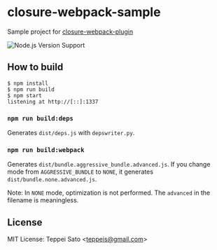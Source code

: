 closure-webpack-sample
====

Sample project for [closure-webpack-plugin](https://github.com/webpack-contrib/closure-webpack-plugin)

![Node.js Version Support][node-version]

## How to build

```console
$ npm install
$ npm run build
$ npm start
listening at http://[::]:1337
```

### `npm run build:deps`

Generates `dist/deps.js` with `depswriter.py`.

### `npm run build:webpack`

Generates `dist/bundle.aggressive_bundle.advanced.js`.
If you change mode from `AGGRESSIVE_BUNDLE` to `NONE`, it generates `dist/bundle.none.advanced.js`.

Note: In `NONE` mode, optimization is not performed. The `advanced` in the filename is meaningless. 

## License

MIT License: Teppei Sato &lt;teppeis@gmail.com&gt;

[node-version]: https://img.shields.io/badge/Node.js%20support-v8-brightgreen.svg
